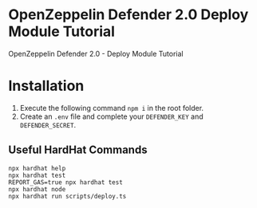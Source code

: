 # OpenZeppelin Defender 2.0 Deploy Module Tutorial
OpenZeppelin Defender 2.0 - Deploy Module Tutorial

# Installation
1. Execute the following command `npm i` in the root folder.
2. Create an `.env` file and complete your `DEFENDER_KEY` and `DEFENDER_SECRET`.

## Useful HardHat Commands
```shell
npx hardhat help
npx hardhat test
REPORT_GAS=true npx hardhat test
npx hardhat node
npx hardhat run scripts/deploy.ts
```
